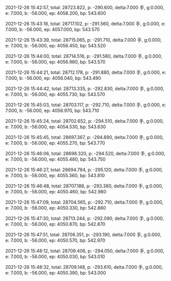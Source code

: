2021-12-26 15:42:57, total: 28723.822, p: -290.600, delta:7.000 手, g:0.000, e: 7.000, b: -56.000, ep: 4058.200, bp: 543.600

2021-12-26 15:43:18, total: 28717.102, p: -291.560, delta:7.000 手, g:0.000, e: 7.000, b: -56.000, ep: 4057.000, bp: 543.570

2021-12-26 15:43:39, total: 28715.065, p: -291.710, delta:7.000 手, g:0.000, e: 7.000, b: -56.000, ep: 4056.450, bp: 543.520

2021-12-26 15:44:00, total: 28714.516, p: -291.580, delta:7.000 手, g:0.000, e: 7.000, b: -56.000, ep: 4056.980, bp: 543.570

2021-12-26 15:44:21, total: 28712.178, p: -291.880, delta:7.000 手, g:0.000, e: 7.000, b: -56.000, ep: 4056.040, bp: 543.490

2021-12-26 15:44:42, total: 28713.335, p: -292.830, delta:7.000 手, g:0.000, e: 7.000, b: -56.000, ep: 4055.730, bp: 543.570

2021-12-26 15:45:03, total: 28703.117, p: -292.710, delta:7.000 手, g:0.000, e: 7.000, b: -56.000, ep: 4056.970, bp: 543.710

2021-12-26 15:45:24, total: 28702.652, p: -294.510, delta:7.000 手, g:0.000, e: 7.000, b: -56.000, ep: 4054.530, bp: 543.630

2021-12-26 15:45:45, total: 28697.367, p: -294.890, delta:7.000 手, g:0.000, e: 7.000, b: -56.000, ep: 4055.270, bp: 543.770

2021-12-26 15:46:06, total: 28698.320, p: -294.520, delta:7.000 手, g:0.000, e: 7.000, b: -56.000, ep: 4055.480, bp: 543.750

2021-12-26 15:46:27, total: 28694.784, p: -295.120, delta:7.000 手, g:0.000, e: 7.000, b: -56.000, ep: 4055.360, bp: 543.810

2021-12-26 15:46:48, total: 28707.188, p: -293.380, delta:7.000 手, g:0.000, e: 7.000, b: -56.000, ep: 4050.460, bp: 542.980

2021-12-26 15:47:09, total: 28704.565, p: -292.710, delta:7.000 手, g:0.000, e: 7.000, b: -56.000, ep: 4050.330, bp: 542.880

2021-12-26 15:47:30, total: 28713.244, p: -292.090, delta:7.000 手, g:0.000, e: 7.000, b: -56.000, ep: 4050.870, bp: 542.870

2021-12-26 15:47:51, total: 28706.351, p: -293.190, delta:7.000 手, g:0.000, e: 7.000, b: -56.000, ep: 4050.570, bp: 542.970

2021-12-26 15:48:12, total: 28709.406, p: -294.050, delta:7.000 手, g:0.000, e: 7.000, b: -56.000, ep: 4050.030, bp: 543.010

2021-12-26 15:48:32, total: 28709.148, p: -293.610, delta:7.000 手, g:0.000, e: 7.000, b: -56.000, ep: 4050.390, bp: 543.000
